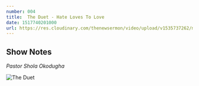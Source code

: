 ```yaml
---
number: 004
title:  The Duet - Hate Loves To Love
date: 1517740201000
url: https://res.cloudinary.com/thenewsermon/video/upload/v1535737262/messages/040218.mp3
---
```


## Show Notes
_Pastor Shola Okodugha_

![The Duet](https://res.cloudinary.com/thenewsermon/image/upload/v1536165215/sermon%20display%20pictures/the_duet.jpg)
